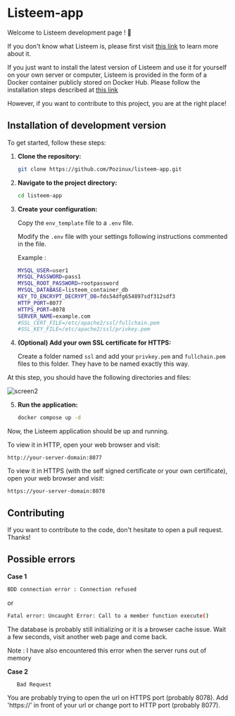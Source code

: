 # Listeem-app

Welcome to Listeem development page ! 🚀 

If you don't know what Listeem is, please first visit [this link](https://github.com/Pozinux/listeem) to learn more about it. 

If you just want to install the latest version of Listeem and use it for yourself on your own server or computer, Listeem is provided in the form of a Docker container publicly stored on Docker Hub. Please follow the installation steps described at [this link](https://github.com/Pozinux/listeem)

However, if you want to contribute to this project, you are at the right place!

## Installation of development version

To get started, follow these steps:

1. **Clone the repository:**

    ```bash
    git clone https://github.com/Pozinux/listeem-app.git
    ```

2. **Navigate to the project directory:**
 
    ```bash
    cd listeem-app
    ```

3. **Create your configuration:**
    
    Copy the `env_template` file to a `.env` file.
    
    Modify the `.env` file with your settings following instructions commented in the file.

    Example :

    ```bash
    MYSQL_USER=user1
    MYSQL_PASSWORD=pass1
    MYSQL_ROOT_PASSWORD=rootpassword
    MYSQL_DATABASE=listeem_container_db
    KEY_TO_ENCRYPT_DECRYPT_DB=fds54dfg654897sdf312sdf3
    HTTP_PORT=8077
    HTTPS_PORT=8078
    SERVER_NAME=example.com
    #SSL_CERT_FILE=/etc/apache2/ssl/fullchain.pem
    #SSL_KEY_FILE=/etc/apache2/ssl/privkey.pem
    ```

4. **(Optional) Add your own SSL certificate for HTTPS:**
    
    Create a folder named `ssl` and add your `privkey.pem` and `fullchain.pem` files to this folder. They have to be named exactly this way.

At this step, you should have the following directories and files:

![screen2](https://github.com/Pozinux/listeem-app/assets/8541705/03b5b266-9e48-4702-ae80-6fdb5c4c24e6)


5. **Run the application:**
   
    ```bash
    docker compose up -d
    ```

Now, the Listeem application should be up and running. 

To view it in HTTP, open your web browser and visit:

`http://your-server-domain:8077`

To view it in HTTPS (with the self signed certificate or your own certificate), open your web browser and visit:

 `https://your-server-domain:8078`

## Contributing

If you want to contribute to the code, don't hesitate to open a pull request. Thanks!

## Possible errors

**Case 1**

 ```bash
BDD connection error : Connection refused
 ```

or 

 ```bash
Fatal error: Uncaught Error: Call to a member function execute()
 ```

The database is probably still initializing or it is a browser cache issue. Wait a few seconds, visit another web page and come back.

Note :  I have also encountered this error when the server runs out of memory

**Case 2**

 ```bash
    Bad Request
 ```

You are probably trying to open the url on HTTPS port (probably 8078). Add 'https://' in front of your url or change port to HTTP port (probably 8077).

